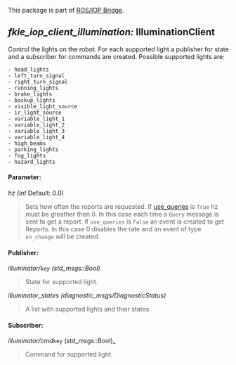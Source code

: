 This package is part of [ROS/IOP Bridge](https://github.com/fkie/iop_core/blob/master/README.md).


## _fkie_iop_client_illumination:_ IlluminationClient

Control the lights on the robot. For each supported light a publisher for state and a subscriber for commands are created. Possible supported lights are:

    - head_lights
    - left_turn_signal
    - right_turn_signal
    - running_lights
    - brake_lights
    - backup_lights
    - visible_light_source
    - ir_light_source
    - variable_light_1
    - variable_light_2
    - variable_light_3
    - variable_light_4
    - high_beams
    - parking_lights
    - fog_lights
    - hazard_lights


#### Parameter:

_hz (int_ Default: 0.0)

> Sets how often the reports are requested. If [use_queries](https://github.com/fkie/iop_core/blob/master/fkie_iop_ocu_slavelib/README.md#parameter) is ```True``` hz must be greather then 0. In this case each time a ```Query``` message is sent to get a report. If ```use_queries``` is ```False``` an event is created to get Reports. In this case 0 disables the rate and an event of type ```on_change``` will be created.


#### Publisher:

_illuminator/`key` (std_msgs::Bool)_

> State for supported light.

_illuminator_states (diagnostic_msgs/DiagnosticStatus)_

> A list with supported lights and their states.


#### Subscriber:

_illuminator/cmd_`key` (std_msgs::Bool)_

> Command for supported light.

